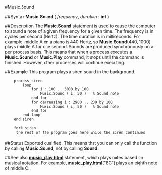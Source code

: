 
#Music.Sound

##Syntax
**Music.Sound** ( _frequency_, _duration_ : **int** )



##Description
The **Music.Sound** statement is used to cause the computer to sound a note of a given frequency for a given time. The frequency is in cycles per second (Hertz). The time duration is in milliseconds. For example, middle A on a piano is 440 Hertz, so **Music.Sound**(440, 1000) plays middle A for one second.
Sounds are produced synchronously on a per process basis. This means that when a process executes a **Music.Sound** or **Music.Play** command, it stops until the command is finished. However, other processes will continue executing.



##Example
This program plays a siren sound in the background.


        process siren
            loop
                for i : 100 .. 3000 by 100
                    Music.Sound ( i, 50 )   % Sound note
                end for
                for decreasing i : 2900 .. 200 by 100
                    Music.Sound ( i, 50 )   % Sound note
                end for
            end loop
        end siren
        
        fork siren
         the rest of the program goes here while the siren continues 
##Status
Exported qualified.
This means that you can only call the function by calling **Music.Sound**, not by calling **Sound**.



##See also
**[music_play.html](Music.Play)** statement, which plays notes based on musical notation. For example, **[music_play.html](Music.Play)**("8C") plays an eighth note of middle C.


